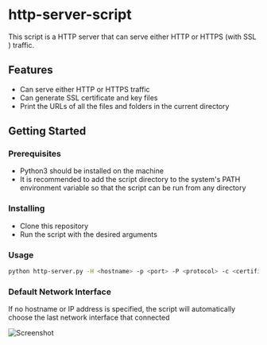 # http-server-script

This script is a HTTP server that can serve either HTTP or HTTPS (with SSL ) traffic. 

## Features
- Can serve either HTTP or HTTPS traffic
- Can generate SSL certificate and key files
- Print the URLs of all the files and folders in the current directory

## Getting Started

### Prerequisites
- Python3 should be installed on the machine
- It is recommended to add the script directory to the system's PATH environment variable so that the script can be run from any directory 

### Installing
- Clone this repository
- Run the script with the desired arguments

### Usage
```sh
python http-server.py -H <hostname> -p <port> -P <protocol> -c <certificate> -k <key> -gs <generate_ssl>
```
### Default Network Interface
If no hostname or IP address is specified, the script will automatically choose the last network interface that connected

![Screenshot](https://github.com/hackerswat/http-server-script/blob/main/Screenshot.jpg)
